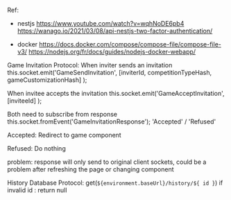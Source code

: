 Ref: 
  - nestjs
  https://www.youtube.com/watch?v=wqhNoDE6pb4
  https://wanago.io/2021/03/08/api-nestjs-two-factor-authentication/
  
  - docker
  https://docs.docker.com/compose/compose-file/compose-file-v3/
  https://nodejs.org/fr/docs/guides/nodejs-docker-webapp/

Game Invitation Protocol:
  When inviter sends an invitation
  this.socket.emit('GameSendInvitation', [inviterId, competitionTypeHash, gameCustomizationHash] );
  
  When invitee accepts the invitation
  this.socket.emit('GameAcceptInvitation', [inviteeId] );
  
  Both need to subscribe from response
  this.socket.fromEvent('GameInvitationResponse');
  'Accepted' / 'Refused'
  
  Accepted: Redirect to game component
  
  Refused: Do nothing
  
  problem: response will only send to original client sockets, could be a problem     after refreshing the page or changing component
  

History Database Protocol:
  get<HistoryI>(`${environment.baseUrl}/history/${ id }`)
  if invalid id : return null
